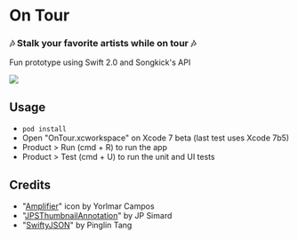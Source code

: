 # On Tour
### 🎶 Stalk your favorite artists while on tour 🎶

Fun prototype using Swift 2.0 and Songkick's API

![](/Screenshot/ontour.gif)

## Usage

* `pod install`
* Open "OnTour.xcworkspace" on Xcode 7 beta (last test uses Xcode 7b5)
* Product > Run (cmd + R) to run the app
* Product > Test (cmd + U) to run the unit and UI tests

## Credits

* "[Amplifier](http://thenounproject.com/term/amplifier/39468)" icon by Yorlmar Campos
* "[JPSThumbnailAnnotation](https://github.com/jpsim/JPSThumbnailAnnotation)" by JP Simard
* "[SwiftyJSON](https://github.com/SwiftyJSON/SwiftyJSON)" by Pinglin Tang
